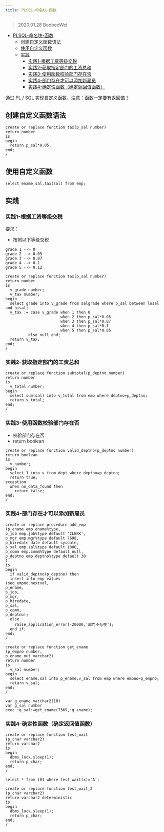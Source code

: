 ```yaml
---
title: PLSQL-命名块-函数
---
```


> 2020.01.28 BoobooWei

<!-- MDTOC maxdepth:6 firsth1:1 numbering:0 flatten:0 bullets:1 updateOnSave:1 -->

- [PLSQL-命名块-函数](#plsql-命名块-函数)   
   - [创建自定义函数语法](#创建自定义函数语法)   
   - [使用自定义函数](#使用自定义函数)   
   - [实践](#实践)   
      - [实践1-根据工资等级交税](#实践1-根据工资等级交税)   
      - [实践2-获取指定部门的工资总和](#实践2-获取指定部门的工资总和)   
      - [实践3-使用函数校验部门存在否](#实践3-使用函数校验部门存在否)   
      - [实践4-部门存在才可以添加新雇员](#实践4-部门存在才可以添加新雇员)   
      - [实践4-确定性函数（确定返回值函数）](#实践4-确定性函数（确定返回值函数）)   

<!-- /MDTOC -->


通过 PL / SQL 实现自定义函数，注意：函数一定要有返回值！

## 创建自定义函数语法

```plsql
create or replace function tax(p_sal number)
return number
is
begin
  return p_sal*0.05;
end;
/
```

## 使用自定义函数

```PLSQL
select ename,sal,tax(sal) from emp;
```

## 实践

### 实践1-根据工资等级交税

要求：
* 按照以下等级交税

```
grade 1 --> 0
grade 2 --> 0.05
grade 3 --> 0.07
grade 4 --> 0.1
grade 5 --> 0.12
```

```PLSQL
create or replace function tax(p_sal number)
return number
is
  v_grade number;
  v_tax number;
begin
  select grade into v_grade from salgrade where p_sal between losal and hisal;
  v_tax := case v_grade when 1 then 0
                        when 2 then p_sal*0.05
                        when 3 then p_sal*0.07
                        when 4 then p_sal*0.1
                        when 5 then p_sal*0.05
          else null end;
  return v_tax;
end;
/
```


### 实践2-获取指定部门的工资总和

```PLSQL
create or replace function subtotal(p_deptno number)
return number
is
  v_total number;
begin
  select sum(sal) into v_total from emp where deptno=p_deptno;
  return v_total;
end;
/
```

### 实践3-使用函数校验部门存在否

* 校验部门存在否
* return boolean


```PLSQL
create or replace function valid_deptno(p_deptno number)
return boolean
is
  v number;
begin
  select 1 into v from dept where deptno=p_deptno;
  return true;
exception
  when no_data_found then
    return false;
end;
/
```

### 实践4-部门存在才可以添加新雇员

```PLSQL
create or replace procedure add_emp
(p_ename emp.ename%type,
p_job emp.job%type default 'CLERK',
p_mgr emp.mgr%type default 7698,
p_hiredate date default sysdate,
p_sal emp.sal%type default 1000,
p_comm emp.comm%type default null,
p_deptno emp.deptno%type default 30
)
is
begin
  if valid_deptno(p_deptno) then
  insert into emp values
(seq_empno.nextval,
p_ename,
p_job,
p_mgr,
p_hiredate,
p_sal,
p_comm,
p_deptno);
  else
    raise_application_error(-20000,'部门不存在');
  end if;
end;
/

create or replace function get_ename
(p_empno number,
p_ename out varchar2)
return number
is
  v_sal number;
begin
  select ename,sal into p_ename,v_sal from emp where empno=p_empno;
  return v_sal;
end;
/

var g_ename varchar2(10)
var g_sal number
exec :g_sal:=get_ename(7369,:g_ename);
```




### 实践4-确定性函数（确定返回值函数）

```PLSQL
create or replace function test_wait
(p_char varchar2)
return varchar2
is
begin
  dbms_lock.sleep(1);
  return p_char;
end;
/

select * from t01 where test_wait(x)='A';

create or replace function test_wait_2
(p_char varchar2)
return varchar2 deterministic
is
begin
  dbms_lock.sleep(1);
  return p_char;
end;
/
```
